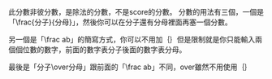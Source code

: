 此分數非彼分數，是除法的分數，不是score的分數。
分數的用法有三個，一個是「\\frac{分子}{分母}」，然後你可以在分子還有分母裡面再塞一個分數。

另一個是「\\frac ab」的簡寫方式，你可以不用加｛｝但是限制就是你只能輸入兩個個位數的數字，前面的數字表分子後面的數字表分母。

最後是「分子\\over分母」跟前面的「\\frac ab」不同，over雖然不用使用｛｝

